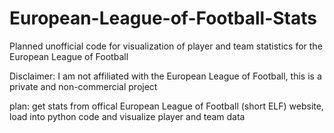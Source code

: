 # European-League-of-Football-Stats
Planned unofficial code for visualization of player and team statistics for the European League of Football

Disclaimer: I am not affiliated with the European League of Football, this is a private and non-commercial project 

plan: get stats from offical European League of Football (short ELF) website, load into python code and visualize player and team data

